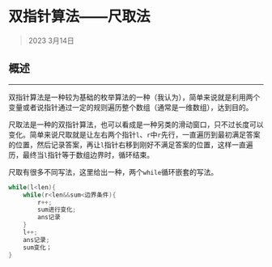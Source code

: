 # 双指针算法——尺取法


> 2023 3月14日


## 概述

---

双指针算法是一种较为基础的枚举算法的一种（我认为），简单来说就是利用两个变量或者说指针通过一定的规则遍历整个数组（通常是一维数组），达到目的。

尺取法是一种的双指针算法，也可以看成是一种另类的滑动窗口，只不过长度可以变化。简单来说尺取就是让左右两个指针`l`、`r`中`r`先行，一直遍历到最初满足答案的位置，然后记录答案，再让`l`指针右移到刚好不满足答案的位置，这样一直遍历，最终当`l`指针等于数组边界时，循环结束。

尺取有很多不同写法，这里给出一种，两个`while`循环嵌套的写法。
```cpp
while(l<len){
    while(r<len&&sum<边界条件){
        r++;
        sum进行变化;
        ans记录
    }
    l++;
    ans记录;
    sum变化；
}
```